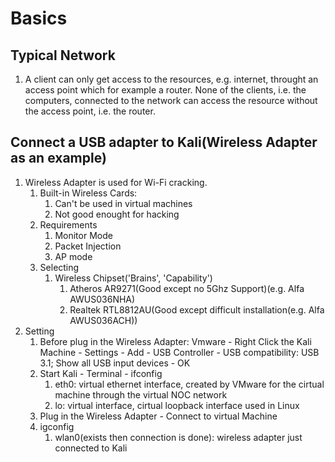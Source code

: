 # Basics

## Typical Network
1. A client can only get access to the resources, e.g. internet, throught an access point which for example a router. None of the clients, i.e. the computers, connected to the network can access the resource without the access point, i.e. the router.

## Connect a USB adapter to Kali(Wireless Adapter as an example)
1. Wireless Adapter is used for Wi-Fi cracking.
      1. Built-in Wireless Cards:
            1. Can't be used in virtual machines
            2. Not good enought for hacking
      2. Requirements
            1. Monitor Mode
            2. Packet Injection
            3. AP mode
      3. Selecting
            1. Wireless Chipset('Brains', 'Capability')
                  1. Atheros AR9271(Good except no 5Ghz Support)(e.g. Alfa AWUS036NHA)
                  2. Realtek RTL8812AU(Good except difficult installation(e.g. Alfa AWUS036ACH))
2. Setting
      1. Before plug in the Wireless Adapter: Vmware - Right Click the Kali Machine - Settings - Add - USB Controller - USB compatibility: USB 3.1; Show all USB input devices - OK
      2. Start Kali - Terminal - ifconfig
            1. eth0: virtual ethernet interface, created by VMware for the cirtual machine through the virtual NOC network
            2. lo: virtual interface, cirtual loopback interface used in Linux
      3. Plug in the Wireless Adapter -  Connect to virtual Machine
      4. igconfig
            1. wlan0(exists then connection is done): wireless adapter just connected to Kali
